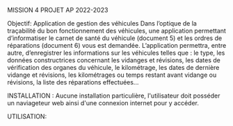 MISSION 4 PROJET AP 2022-2023

Objectif:
Application de gestion des véhicules
Dans l’optique de la traçabilité du bon fonctionnement des véhicules,
une application permettant d’informatiser le carnet de santé du véhicule (document 5)
et les ordres de réparations (document 6) vous est demandée. L’application permettra,
entre autre, d’enregistrer les informations sur les véhicules telles que :
le type, les données constructrices concernant les vidanges et révisions, les dates de vérification des organes du véhicule,
le kilométrage, les dates de dernière vidange et révisions, les kilométrages ou temps restant avant vidange ou révisions,
la liste des réparations effectuées...

INSTALLATION :
Aucune installation particulière, l'utilisateur doit posséder un naviageteur web ainsi d'une connexion internet pour y accéder.

UTILISATION:
